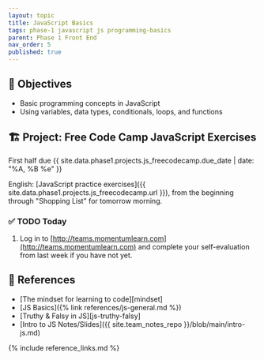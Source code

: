 ```yaml
---
layout: topic
title: JavaScript Basics
tags: phase-1 javascript js programming-basics
parent: Phase 1 Front End
nav_order: 5
published: true
---
```


## 🎯 Objectives

- Basic programming concepts in JavaScript
- Using variables, data types, conditionals, loops, and functions

## 🏗️ Project: Free Code Camp JavaScript Exercises

First half due {{ site.data.phase1.projects.js_freecodecamp.due_date | date: "%A, %B %e" }}

English:
[JavaScript practice exercises]({{ site.data.phase1.projects.js_freecodecamp.url }}), from the beginning through "Shopping List" for tomorrow morning.


### ✅ TODO Today

1. Log in to [http://teams.momentumlearn.com](http://teams.momentumlearn.com) and complete your self-evaluation from last week if you have not yet.

## 🔖 References

- [The mindset for learning to code][mindset]
- [JS Basics]({% link references/js-general.md %})
- [Truthy & Falsy in JS][js-truthy-falsy]
- [Intro to JS Notes/Slides]({{ site.team_notes_repo }}/blob/main/intro-js.md)

{% include reference_links.md %}
